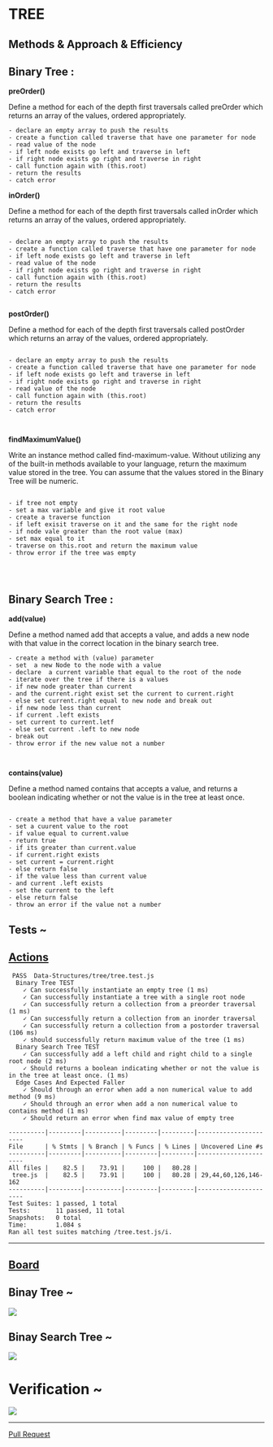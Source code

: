 # TREE

## Methods & Approach & Efficiency 

## Binary Tree :

**preOrder()**

Define a method for each of the depth first traversals called preOrder which returns an array of the values, ordered appropriately.

```
- declare an empty array to push the results
- create a function called traverse that have one parameter for node
- read value of the node
- if left node exists go left and traverse in left
- if right node exists go right and traverse in right
- call function again with (this.root)
- return the results
- catch error

```

**inOrder()**

Define a method for each of the depth first traversals called inOrder which returns an array of the values, ordered appropriately.
```

- declare an empty array to push the results
- create a function called traverse that have one parameter for node
- if left node exists go left and traverse in left
- read value of the node
- if right node exists go right and traverse in right
- call function again with (this.root)
- return the results
- catch error


```

**postOrder()**

Define a method for each of the depth first traversals called  postOrder which returns an array of the values, ordered appropriately.


```

- declare an empty array to push the results
- create a function called traverse that have one parameter for node
- if left node exists go left and traverse in left
- if right node exists go right and traverse in right
- read value of the node
- call function again with (this.root)
- return the results
- catch error



```
**findMaximumValue()**

Write an instance method called find-maximum-value. Without utilizing any of the built-in methods available to your language, return the maximum value stored in the tree. You can assume that the values stored in the Binary Tree will be numeric.

```

- if tree not empty
- set a max variable and give it root value
- create a traverse function
- if left exisit traverse on it and the same for the right node
- if node vale greater than the root value (max)
- set max equal to it
- traverse on this.root and return the maximum value
- throw error if the tree was empty




```

## Binary Search Tree : 

**add(value)**

Define a method named add that accepts a value, and adds a new node with that value in the correct location in the binary search tree.



```
- create a method with (value) parameter
- set  a new Node to the node with a value
- declare  a current variable that equal to the root of the node
- iterate over the tree if there is a values
- if new node greater than current
- and the current.right exist set the current to current.right
- else set current.right equal to new node and break out
- if new node less than current
- if current .left exists
- set current to current.letf
- else set current .left to new node
- break out
- throw error if the new value not a number



```
**contains(value)**

Define a method named contains that accepts a value, and returns a boolean indicating whether or not the value is in the tree at least once.



```

- create a method that have a value parameter
- set a cuurent value to the root
- if value equal to current.value
- return true
- if its greater than current.value
- if current.right exists
- set current = current.right
- else return false
- if the value less than current value
- and current .left exists
- set the current to the left
- else return false
- throw an error if the value not a number

```

## Tests ~

## [Actions](https://github.com/wafaankoush99/data-structures-and-algorithms/actions)

```
 PASS  Data-Structures/tree/tree.test.js
  Binary Tree TEST
    ✓ Can successfully instantiate an empty tree (1 ms)
    ✓ Can successfully instantiate a tree with a single root node
    ✓ Can successfully return a collection from a preorder traversal (1 ms)
    ✓ Can successfully return a collection from an inorder traversal
    ✓ Can successfully return a collection from a postorder traversal (106 ms)
    ✓ should successfully return maximum value of the tree (1 ms)
  Binary Search Tree TEST
    ✓ Can successfully add a left child and right child to a single root node (2 ms)
    ✓ Should returns a boolean indicating whether or not the value is in the tree at least once. (1 ms)
  Edge Cases And Expected Faller
    ✓ Should through an error when add a non numerical value to add method (9 ms)
    ✓ Should through an error when add a non numerical value to contains method (1 ms)
    ✓ Should return an error when find max value of empty tree

----------|---------|----------|---------|---------|----------------------
File      | % Stmts | % Branch | % Funcs | % Lines | Uncovered Line #s
----------|---------|----------|---------|---------|----------------------
All files |    82.5 |    73.91 |     100 |   80.28 |
 tree.js  |    82.5 |    73.91 |     100 |   80.28 | 29,44,60,126,146-162
----------|---------|----------|---------|---------|----------------------
Test Suites: 1 passed, 1 total
Tests:       11 passed, 11 total
Snapshots:   0 total
Time:        1.084 s
Ran all test suites matching /tree.test.js/i.

```

***


## [Board](https://miro.com/welcomeonboard/VktiRjJSMFJjbHoxZ3hyYUVFMEhmZWVaYmd2cmpjNHM2UkZMMjdUeWpWajZ6WUdtSW1YNW9KRldtOU90SElaS3wzMDc0NDU3MzU3MzU4Mjc2Mjk1)

## Binay Tree ~

![](./binaryTree.jpg)

## Binay Search Tree ~

![](./binarySearchTree.jpg)

# Verification ~

![](./verification.jpg)



***

[Pull Request](https://github.com/wafaankoush99/data-structures-and-algorithms/pull/53)



